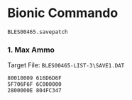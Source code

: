 #  Bionic Commando 

`BLES00465.savepatch`

### 1. Max Ammo

Target File: `BLES00465-LIST-3\SAVE1.DAT`

```
80010009 616D6D6F
5F706F6F 6C000000
2800000E 804FC347
```

